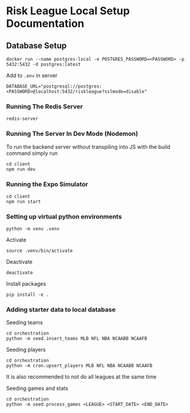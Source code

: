 # Risk League Local Setup Documentation

## Database Setup
```
docker run --name postgres-local -e POSTGRES_PASSWORD=<PASSWORD> -p 5432:5432 -d postgres:latest
```

Add to `.env` in server
```
DATABASE_URL="postgresql://postgres:<PASSWORD>@localhost:5432/riskleague?sslmode=disable"
```

### Running The Redis Server
```
redis-server
```

### Running The Server In Dev Mode (Nodemon)
To run the backend server without transpiling into JS with the build command simply run
```
cd client
npm run dev
```

### Running the Expo Simulator
```
cd client
npm run start
```

### Setting up virtual python environments
```
python -m venv .venv
```

Activate
```
source .venv/bin/activate
```

Deactivate
```
deactivate
```

Install packages
```
pip install -e .
```

### Adding starter data to local database
Seeding teams
```
cd orchestration
python -m seed.insert_teams MLB NFL NBA NCAABB NCAAFB
```

Seeding players
```
cd orchestration
python -m cron.upsert_players MLB NFL NBA NCAABB NCAAFB
```
It is also recommended to not do all leagues at the same time 

Seeding games and stats
```
cd orchestration
python -m seed.process_games <LEAGUE> <START_DATE> <END_DATE>
```